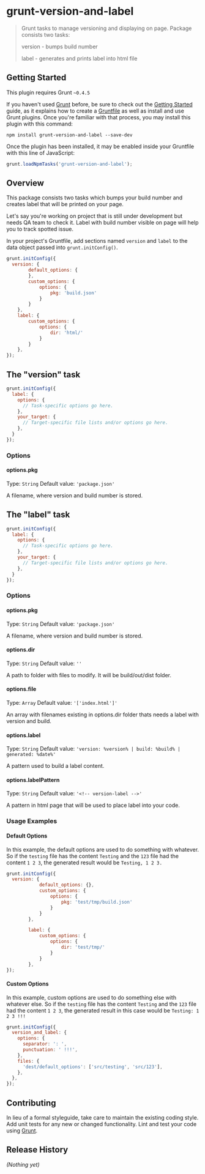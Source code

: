 # grunt-version-and-label

> Grunt tasks to manage versioning and displaying on page.
> Package consists two tasks:
>
> version - bumps build number
>
> label - generates and prints label into html file

## Getting Started
This plugin requires Grunt `~0.4.5`

If you haven't used [Grunt](http://gruntjs.com/) before, be sure to check out the [Getting Started](http://gruntjs.com/getting-started) guide, as it explains how to create a [Gruntfile](http://gruntjs.com/sample-gruntfile) as well as install and use Grunt plugins. Once you're familiar with that process, you may install this plugin with this command: 

```shell
npm install grunt-version-and-label --save-dev
```

Once the plugin has been installed, it may be enabled inside your Gruntfile with this line of JavaScript:

```js
grunt.loadNpmTasks('grunt-version-and-label');
```

## Overview
This package consists two tasks which bumps your build number and creates label
 that will be printed on your page.

Let's say you're working on project that is still under development but needs
QA team to check it. Label with build number visible on page will help you to
track spotted issue.

In your project's Gruntfile, add sections named `version` and `label` to the
data object passed into `grunt.initConfig()`.

```js
grunt.initConfig({
  version: {
		default_options: {
		},
		custom_options: {
			options: {
				pkg: 'build.json'
			}
		}
	},
	label: {
		custom_options: {
			options: {
				dir: 'html/'
			}
		}
	},
});
```

## The "version" task

```js
grunt.initConfig({
  label: {
    options: {
      // Task-specific options go here.
    },
    your_target: {
      // Target-specific file lists and/or options go here.
    },
  }
});
```

### Options

#### options.pkg
Type: `String`
Default value: `'package.json'`

A filename, where version and build number is stored.

## The "label" task

```js
grunt.initConfig({
  label: {
    options: {
      // Task-specific options go here.
    },
    your_target: {
      // Target-specific file lists and/or options go here.
    },
  }
});
```

### Options

#### options.pkg
Type: `String`
Default value: `'package.json'`

A filename, where version and build number is stored.

#### options.dir
Type: `String`
Default value: `''`

A path to folder with files to modify. It will be build/out/dist folder.

#### options.file
Type: `Array`
Default value: `'['index.html']'`

An array with filenames existing in options.dir folder thats needs a label with version and build.

#### options.label
Type: `String`
Default value: `'version: %version% | build: %build% | generated: %date%'`

A pattern used to build a label content.

#### options.labelPattern
Type: `String`
Default value: `'<!-- version-label -->'`

A pattern in html page that will be used to place label into your code.


### Usage Examples

#### Default Options
In this example, the default options are used to do something with whatever. So if the `testing` file has the content `Testing` and the `123` file had the content `1 2 3`, the generated result would be `Testing, 1 2 3.`

```js
grunt.initConfig({
  version: {
  			default_options: {},
  			custom_options: {
  				options: {
  					pkg: 'test/tmp/build.json'
  				}
  			}
  		},

  		label: {
  			custom_options: {
  				options: {
  					dir: 'test/tmp/'
  				}
  			}
  		},
});
```

#### Custom Options
In this example, custom options are used to do something else with whatever else. So if the `testing` file has the content `Testing` and the `123` file had the content `1 2 3`, the generated result in this case would be `Testing: 1 2 3 !!!`

```js
grunt.initConfig({
  version_and_label: {
    options: {
      separator: ': ',
      punctuation: ' !!!',
    },
    files: {
      'dest/default_options': ['src/testing', 'src/123'],
    },
  },
});
```

## Contributing
In lieu of a formal styleguide, take care to maintain the existing coding style. Add unit tests for any new or changed functionality. Lint and test your code using [Grunt](http://gruntjs.com/).

## Release History
_(Nothing yet)_
